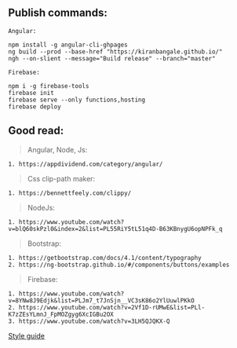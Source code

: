## Publish commands:

```
Angular:

npm install -g angular-cli-ghpages
ng build --prod --base-href "https://kiranbangale.github.io/"
ngh --on-slient --message="Build release" --branch="master"
```

```
Firebase:

npm i -g firebase-tools
firebase init
firebase serve --only functions,hosting
firebase deploy
```

## Good read:

> Angular, Node, Js:

    1. https://appdividend.com/category/angular/

> Css clip-path maker:

    1. https://bennettfeely.com/clippy/

> NodeJs:

    1. https://www.youtube.com/watch?v=blQ60skPzl0&index=2&list=PL55RiY5tL51q4D-B63KBnygU6opNPFk_q

> Bootstrap:

    1. https://getbootstrap.com/docs/4.1/content/typography
    2. https://ng-bootstrap.github.io/#/components/buttons/examples

> Firebase:

    1. https://www.youtube.com/watch?v=8YNw8J9Edjk&list=PLJm7_t7JnSjn__VC3sK86o2YlUuwlPKkO
    2. https://www.youtube.com/watch?v=2Vf1D-rUMwE&list=PLl-K7zZEsYLmnJ_FpMOZgyg6XcIGBu2OX
    3. https://www.youtube.com/watch?v=3LH5QJQKX-Q

[Style guide](https://help.github.com/articles/basic-writing-and-formatting-syntax/)

